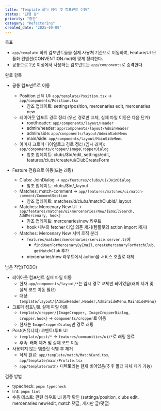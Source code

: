 ```yaml
---
title: "Template 폴더 정리 및 컴포넌트 이동"
status: "진행 중"
priority: "중간"
category: "Refactoring"
created_date: "2025-09-09"
---
```


목표
- `app/template` 하위 컴포넌트들을 실제 사용처 기준으로 이동하여, Feature/UI 모듈화 컨벤션(CONVENTION.md)에 맞게 정리한다.
- 공통으로 2곳 이상에서 사용하는 컴포넌트는 `app/components`로 승격한다.

완료 항목
- 공통 컴포넌트로 이동
  - Position 선택 UI: `app/template/Position.tsx` → `app/components/Position.tsx`
    - 참조 업데이트: settings/position, mercenaries edit, mercenaries new
  - 레이아웃 임포트 경로 정리 (우선 경로만 교체, 실제 파일 이동은 다음 단계)
    - root/header: `app/components/layout/Header`
    - admin/header: `app/components/layout/AdminHeader`
    - admin/side: `app/components/layout/AdminSideMenu`
    - main/side: `app/components/layout/MainSideMenu`
  - 이미지 크로퍼 다이얼로그 경로 정리 (임시 래퍼): `app/components/cropper/ImageCropperDialog`
    - 참조 업데이트: clubs/$id/edit, settings/edit, features/clubs/create/ui/ClubCreateForm

- Feature 전용으로 이동(또는 래핑)
  - Clubs: JoinDialog → `app/features/clubs/ui/JoinDialog`
    - 참조 업데이트: clubs/$id/_layout
  - Matches: match-comment → `app/features/matches/ui/match-comment/CommentSection`
    - 참조 업데이트: matches/$id/clubs/$matchClubId/_layout
  - Matches: Mercenary New UI → `app/features/matches/ui/mercenaries/New/{EmailSearch, AddMercenary, hook}`
    - 참조 업데이트: mercenaries/new 라우트
    - hook 내부의 fetcher 타입 의존 제거(템플릿의 action import 제거)
  - Matches: Mercenary New 서버 로직 분리
    - `features/matches/mercenaries/service.server.ts`에
      - `findUserForMercenaryByEmail`, `createMercenaryForMatchClub`, `getMatchClub` 추가
    - mercenaries/new 라우트에서 action을 서비스 호출로 대체

남은 작업(TODO)
- 레이아웃 컴포넌트 실제 파일 이동
  - 현재 `app/components/layout/*`는 임시 경로 교체만 되어있음(래퍼 제거 및 실제 코드 이동 필요)
  - 대상: `template/layout/{AdminHeader,Header,AdminSideMenu,MainSideMenu}`
- 크로퍼 컴포넌트 실제 파일 이동
  - `template/cropper/{ImageCropper, ImageCropperDialog, cropper.hook}` → `components/cropper`로 이동
  - 현재는 `ImageCropperDialog`만 경로 래핑
- Post(커뮤니티) 코멘트/투표 UI
  - `template/post/*` → `features/communities/ui/*`로 래핑 완료
  - 후속: 래퍼 제거 및 실제 코드 이동
- 사용되지 않는 템플릿 식별 후 제거
  - 삭제 완료: `app/template/match/MatchCard.tsx`, `app/template/main/Profile.tsx`
  - `app/template/auth/` 디렉토리는 현재 비어있음(추후 폴더 자체 제거 가능)

검증 방법
- typecheck: `pnpm typecheck`
- lint: `pnpm lint`
- 수동 테스트: 관련 라우트 UI 동작 확인 (settings/position, clubs edit, mercenaries new/edit, match 댓글, 게시판 글/댓글)
